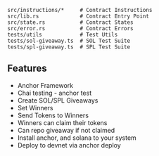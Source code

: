 ```
src/instructions/*     # Contract Instructions
src/lib.rs             # Contract Entry Point
src/state.rs           # Contract States
src/error.rs           # Contract Errors
tests/utils            # Test Utils
tests/sol-giveaway.ts  # SOL Test Suite
tests/spl-giveaway.ts  # SPL Test Suite
```

## Features

- Anchor Framework
- Chai testing - anchor test
- Create SOL/SPL Giveaways
- Set Winners
- Send Tokens to Winners
- Winners can claim their tokens
- Can repo giveaway if not claimed
- Install anchor, and solana to your system
- Deploy to devnet via anchor deploy